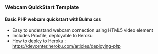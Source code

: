### Webcam QuickStart Template
#### Basic PHP webcam quickstart with Bulma css
- Easy to understand webcam connection using HTML5 video element
- Includes Procfile, deployable to Heroku
- How to deploy to Heroku : https://devcenter.heroku.com/articles/deploying-php
